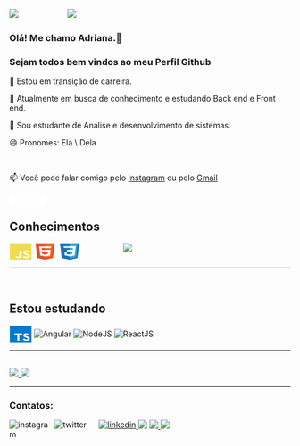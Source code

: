 ![](https://komarev.com/ghpvc/?username=adrianadias&color=blue)
<img src="https://lh3.googleusercontent.com/pw/AM-JKLUsZUIIYoDnTMRJbl2S3MsWc_Clb_eKrHjvsP0oHoWBgZ1PvZC5W3HcC90hlW1IjczF9RT0c7wkJdQFldRzzpBeEq79grtg2VX9VdvumwUTgvEh2IBO-uoe96JcbpsKLJiTc8RRma08Bl2V9D6dF1OGOQ=w749-h649-no?authuser=0" min-width="400px" max-width="400px" width="400px" align="right" >
### Olá! Me chamo Adriana.👋

### Sejam todos bem vindos ao meu Perfil Github

🔭 Estou em transição de carreira.

🌱 Atualmente em busca de conhecimento e estudando Back end e Front end.

👯 Sou estudante de Análise e desenvolvimento de sistemas.

😄 Pronomes: Ela \ Dela


</br>

📫 Você pode falar comigo pelo [Instagram](https://www.instagram.com/adrianaaodias) ou pelo [Gmail](https://adrianadias71@gmail.com)
</br>

<a href="https://www.instagram.com/adrianaaodias" target="_blank"><img align="left" alt="Instagram" width="22px" src="https://github.com/Aakarsh-B/trying-repos/blob/master/insta.svg" />
<a href="https://twitter.com/AdrianaAprobato" target="_blank"><img align="left" alt="Twitter" width="22px" src="https://github.com/Aakarsh-B/trying-repos/blob/master/twitter.svg" />
<a href="https://www.linkedin.com/in/adrianadiass" target="_blank"><img align="left" alt="LinkedIn" width="22px" src="https://github.com/Aakarsh-B/trying-repos/blob/master/linkedin.svg"                                                                        
 /></a>
 
<div style="display: inline_block"><br>
  <h2> Conhecimentos </h2>
 <img width="300px" align="right" src="https://i.ibb.co/L078zDC/1615093372747-removebg-preview.png">
  <img align="center" alt="Js" height="30" width="40" src="https://raw.githubusercontent.com/devicons/devicon/master/icons/javascript/javascript-plain.svg">
  <img align="center" alt="HTML" height="30" width="40" src="https://raw.githubusercontent.com/devicons/devicon/master/icons/html5/html5-original.svg">
   <img align="center" alt="CSS" height="30" width="40" src="https://raw.githubusercontent.com/devicons/devicon/master/icons/css3/css3-original.svg">
  
</div>
 <hr> 
<div style="display: inline_block"><br>
   <h2>Estou estudando</h2>
   <img align="center" alt="Ts" height="30" width="40" src="https://raw.githubusercontent.com/devicons/devicon/master/icons/typescript/typescript-plain.svg">
   <img align="center" alt="Angular" height="30" width="40" src="https://cdn.jsdelivr.net/gh/devicons/devicon/icons/angularjs/angularjs-original.svg" />
   <img align="center" alt="NodeJS" height="30" width="40" src="https://cdn.jsdelivr.net/gh/devicons/devicon/icons/nodejs/nodejs-original.svg" />
   <img align="center" alt="ReactJS" height="30" width="40" src="https://cdn.jsdelivr.net/gh/devicons/devicon/icons/react/react-original.svg" />
   
</div>
 <hr>
 
<div><br>
    
<a href="https://github.com/adrianadias">
  <img height="180em" src="https://github-readme-stats-eight-theta.vercel.app/api?username=adrianadias&show_icons=true&theme=algolia&include_all_commits=true&count_private=true"/>
  <img height="180em" src="https://github-readme-stats-eight-theta.vercel.app/api/top-langs/?username=adrianadias&layout=compact&langs_count=8&theme=algolia"/>
</a>
</p>
 
  <hr>

 ### Contatos:
  <div dsplay="inline-block">
  <a href="https://www.instagram.com/adrianadias/">
    <img align="left" width="80px" src="https://i.ibb.co/qkGSp1D/instagram.png" alt="instagram" style="vertical-align:top;">
  </a> 
  <a href="https://twitter.com/AdrianaAprobato">
    <img align="left" width="80px" src="https://i.ibb.co/ZcFHDpv/twitter.png" alt="twitter" style="vertical-align:top;">
  </a>
  <a href="https://www.linkedin.com/in/adrianadiass">
    <img width="80px" src="https://i.ibb.co/RyZx12b/linkedin.png" alt="linkedin" style="vertical-align:top;">
   
<h>
 <a href="mailto:"adrianadias71@gmail.com" alt="Gmail" target="_blank">
  <img src="https://img.shields.io/badge/-Gmail-FF0000?style=flat-square&labelColor=FF0000&logo=gmail&logoColor=white&link=" /></a>
   <a href="https://api.whatsapp.com/send?phone=5511975905047&text=Ol%C3%A1%20Lucas%20Te%20achei%20pelo%20Github%2C%20Que%20tal%20conversarmos%20um%20pouco%20%3F" alt="WhatsApp" target="_blank">
  <img src="https://img.shields.io/badge/-WhatsApp-25d366?style=flat-square&labelColor=25d366&logo=whatsapp&logoColor=white&link=API-DO-SEU-WHATSAPP"/></a><a href="https://www.facebook.com/adrianaaodias" alt="Facebook" target="_blank">
  <img src="https://img.shields.io/badge/-Facebook-3b5998?style=flat-square&labelColor=3b5998&logo=facebook&logoColor=white&link=LINK-DO-SEU-FACEBOOK"/></a>
   
  </a>
</div>
  
  
